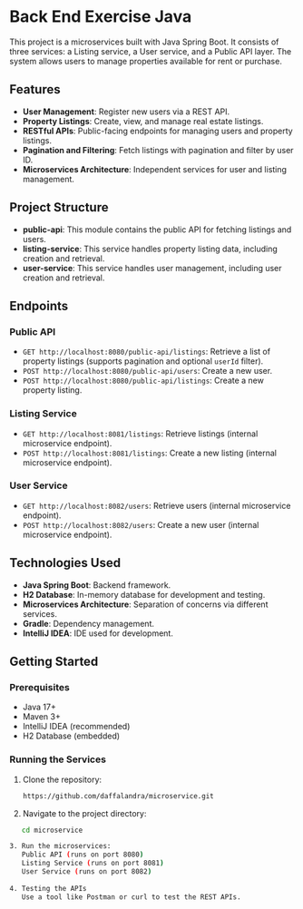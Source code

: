 # Back End Exercise Java

This project is a microservices built with Java Spring Boot. It consists of three services: a Listing service, a User service, and a Public API layer. The system allows users to manage properties available for rent or purchase.

## Features

- **User Management**: Register new users via a REST API.
- **Property Listings**: Create, view, and manage real estate listings.
- **RESTful APIs**: Public-facing endpoints for managing users and property listings.
- **Pagination and Filtering**: Fetch listings with pagination and filter by user ID.
- **Microservices Architecture**: Independent services for user and listing management.

## Project Structure

- **public-api**: This module contains the public API for fetching listings and users.
- **listing-service**: This service handles property listing data, including creation and retrieval.
- **user-service**: This service handles user management, including user creation and retrieval.

## Endpoints

### Public API
- `GET http://localhost:8080/public-api/listings`: Retrieve a list of property listings (supports pagination and optional `userId` filter).
- `POST http://localhost:8080/public-api/users`: Create a new user.
- `POST http://localhost:8080/public-api/listings`: Create a new property listing.

### Listing Service
- `GET http://localhost:8081/listings`: Retrieve listings (internal microservice endpoint).
- `POST http://localhost:8081/listings`: Create a new listing (internal microservice endpoint).

### User Service
- `GET http://localhost:8082/users`: Retrieve users (internal microservice endpoint).
- `POST http://localhost:8082/users`: Create a new user (internal microservice endpoint).

## Technologies Used

- **Java Spring Boot**: Backend framework.
- **H2 Database**: In-memory database for development and testing.
- **Microservices Architecture**: Separation of concerns via different services.
- **Gradle**: Dependency management.
- **IntelliJ IDEA**: IDE used for development.

## Getting Started

### Prerequisites

- Java 17+
- Maven 3+
- IntelliJ IDEA (recommended)
- H2 Database (embedded)

### Running the Services

1. Clone the repository:
   ```bash
   https://github.com/daffalandra/microservice.git

2. Navigate to the project directory:
```bash
   cd microservice

3. Run the microservices:
   Public API (runs on port 8080)
   Listing Service (runs on port 8081)
   User Service (runs on port 8082)
   
4. Testing the APIs
   Use a tool like Postman or curl to test the REST APIs.


